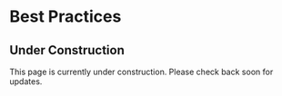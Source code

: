 # Best Practices

## Under Construction
This page is currently under construction. Please check back soon for updates.
